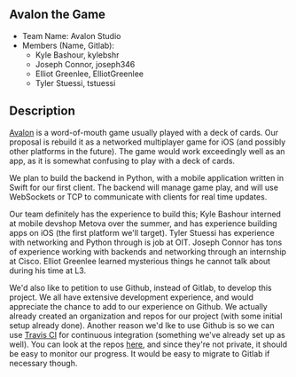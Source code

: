 ## Avalon the Game
- Team Name: Avalon Studio
- Members (Name, Gitlab): 
	- Kyle Bashour, kylebshr 
	- Joseph Connor, joseph346
	- Elliot Greenlee, ElliotGreenlee
	- Tyler Stuessi, tstuessi

## Description

[Avalon](https://en.wikipedia.org/wiki/The_Resistance_(game)#Avalon_variant) is a word-of-mouth game usually played with a deck of cards. Our proposal is rebuild it as a networked multiplayer game for iOS (and possibly other platforms in the future). The game would work exceedingly well as an app, as it is somewhat confusing to play with a deck of cards.

We plan to build the backend in Python, with a mobile application written in Swift for our first client. The backend will manage game play, and will use WebSockets or TCP to communicate with clients for real time updates. 

Our team definitely has the experience to build this; Kyle Bashour interned at mobile devshop Metova over the summer, and has experience building apps on iOS (the first platform we'll target). Tyler Stuessi has experience with networking and Python through is job at OIT. Joseph Connor has tons of experience working with backends and networking through an internship at Cisco. Elliot Greenlee learned mysterious things he cannot talk about during his time at L3. 

We'd also like to petition to use Github, instead of Gitlab, to develop this project. We all have extensive development experience, and would appreciate the chance to add to our experience on Github. We actually already created an organization and repos for our project (with some initial setup already done). Another reason we'd lke to use Github is so we can use [Travis CI](https://travis-ci.org) for continuous integration (something we've already set up as well). You can look at the repos [here](https://github.com/avalon-studios/), and since they're not private, it should be easy to monitor our progress. It would be easy to migrate to Gitlab if necessary though. 
 